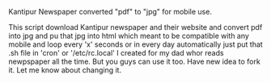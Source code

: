 Kantipur Newspaper converted "pdf" to "jpg" for mobile use.

This script download Kantipur newspaper and their website and convert pdf into jpg and pu that jpg into html which meant to be compatible with any mobile and loop every 'x' seconds or in every day automatically just put that .sh file in 'cron' or '/etc/rc.local'
I created for my dad whor reads newpspaper all the time. But you guys can use it too.
Have new idea to fork it. Let me know about changing it. 
